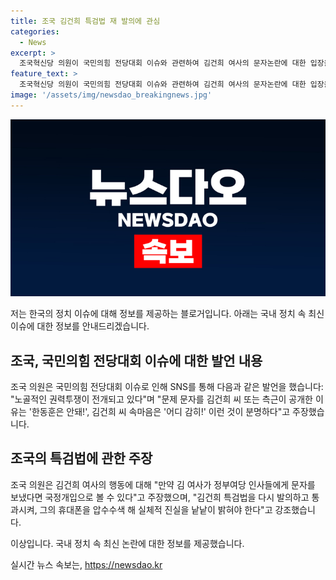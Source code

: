 ```yaml
---
title: 조국 김건희 특검법 재 발의에 관심
categories:
  - News
excerpt: >
  조국혁신당 의원이 국민의힘 전당대회 이슈와 관련하여 김건희 여사의 문자논란에 대한 입장을 밝혔다. 그는 이를 노골적인 권력투쟁으로 해석하고, 권력의 국정개입을 우려해 김건희 여사의 문자를 특검법으로 조사할 것을 주장했다. 이를 통해 권력과의 미투옥염상을 강조하며 국민들의 관심을 끌었다.
feature_text: >
  조국혁신당 의원이 국민의힘 전당대회 이슈와 관련하여 김건희 여사의 문자논란에 대한 입장을 밝혔다. 그는 이를 노골적인 권력투쟁으로 해석하고, 권력의 국정개입을 우려해 김건희 여사의 문자를 특검법으로 조사할 것을 주장했다. 이를 통해 권력과의 미투옥염상을 강조하며 국민들의 관심을 끌었다.
image: '/assets/img/newsdao_breakingnews.jpg'
---
```


<p><img src="/assets/img/newsdao_breakingnews.jpg" alt="koreaapp 속보" /></p>

<p>저는 한국의 정치 이슈에 대해 정보를 제공하는 블로거입니다. 아래는 국내 정치 속 최신 이슈에 대한 정보를 안내드리겠습니다.</p>

<h2 data-ke-size="size26">조국, 국민의힘 전당대회 이슈에 대한 발언 내용</h2>

<p>조국 의원은 국민의힘 전당대회 이슈로 인해 SNS를 통해 다음과 같은 발언을 했습니다: "노골적인 권력투쟁이 전개되고 있다"며 "문제 문자를 김건희 씨 또는 측근이 공개한 이유는 '한동훈은 안돼!', 김건희 씨 속마음은 '어디 감히!' 이런 것이 분명하다"고 주장했습니다.</p>

<h2 data-ke-size="size26">조국의 특검법에 관한 주장</h2>

<p>조국 의원은 김건희 여사의 행동에 대해 "만약 김 여사가 정부여당 인사들에게 문자를 보냈다면 국정개입으로 볼 수 있다"고 주장했으며, "김건희 특검법을 다시 발의하고 통과시켜, 그의 휴대폰을 압수수색 해 실체적 진실을 낱낱이 밝혀야 한다"고 강조했습니다.</p>

<p>이상입니다. 국내 정치 속 최신 논란에 대한 정보를 제공했습니다.</p>
실시간 뉴스 속보는, <a href="https://newsdao.kr" rel="dofollow">https://newsdao.kr</a>


